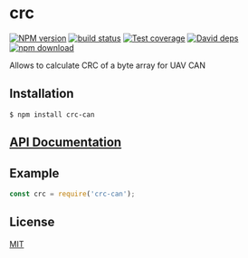 # crc

  [![NPM version][npm-image]][npm-url]
  [![build status][travis-image]][travis-url]
  [![Test coverage][codecov-image]][codecov-url]
  [![David deps][david-image]][david-url]
  [![npm download][download-image]][download-url]
  
Allows to calculate CRC of a byte array for UAV CAN

## Installation

`$ npm install crc-can`

## [API Documentation](https://cheminfo.github.io/crc-can/)

## Example

```js
const crc = require('crc-can');
```


## License

[MIT](./LICENSE)

[npm-image]: https://img.shields.io/npm/v/crc-can.svg?style=flat-square
[npm-url]: https://www.npmjs.com/package/crc-can
[travis-image]: https://img.shields.io/travis/cheminfo/crc-can/master.svg?style=flat-square
[travis-url]: https://travis-ci.org/cheminfo/crc
[codecov-image]: https://img.shields.io/codecov/c/github/cheminfo/crc-can.svg?style=flat-square
[codecov-url]: https://codecov.io/gh/cheminfo/crc-can
[david-image]: https://img.shields.io/david/cheminfo/crc-can.svg?style=flat-square
[david-url]: https://david-dm.org/cheminfo/crc-can
[download-image]: https://img.shields.io/npm/dm/crc-can.svg?style=flat-square
[download-url]: https://www.npmjs.com/package/crc-can
